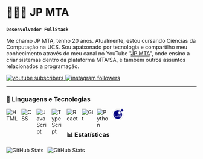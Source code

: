 # 👩🏻‍💻 JP MTA

**`Desenvolvedor FullStack`**

Me chamo JP MTA, tenho 20 anos. Atualmente, estou cursando Ciências da Computação na UCS. Sou apaixonado por tecnologia e compartilho meu conhecimento através do meu canal no YouTube "[JP MTA](https://www.youtube.com/@jpmtadev)", onde ensino a criar sistemas dentro da plataforma MTA:SA, e também outros assuntos relacionados a programação.

<p align="left">
    <a href="https://www.youtube.com/@jpmtadev?sub_confirmation=1">
        <img 
            alt="youtube subscribers" 
            title="Inscreva-se no meu canal" 
            src="https://img.shields.io/badge/YouTube-FF0000?style=for-the-badge&logo=youtube&logoColor=white"
        />
    </a>
    <a href="https://instagram.com/jpmtadev">
        <img 
            alt="instagram followers" 
            title="Me siga no Instagram" 
            src="https://img.shields.io/badge/Instagram-E4405F?style=for-the-badge&logo=instagram&logoColor=white"
        />
    </a>
</p>

---

### 🤖 Linguagens e Tecnologias

<img 
    align="left" 
    alt="HTML"
    title="HTML" 
    width="30px" 
    style="padding-right: 10px;" 
    src="https://cdn.jsdelivr.net/gh/devicons/devicon@latest/icons/html5/html5-original.svg" 
/>
<img 
    align="left" 
    alt="CSS" 
    title="CSS"
    width="30px" 
    style="padding-right: 10px;" 
    src="https://cdn.jsdelivr.net/gh/devicons/devicon@latest/icons/css3/css3-original.svg" 
/>
<img 
    align="left" 
    alt="JavaScript" 
    title="JavaScript"
    width="30px" 
    style="padding-right: 10px;" 
    src="https://cdn.jsdelivr.net/gh/devicons/devicon@latest/icons/javascript/javascript-original.svg" 
/>
<img 
    align="left" 
    alt="TypeScript"
    title="TypeScript" 
    width="30px" 
    style="padding-right: 10px;" 
    src="https://cdn.jsdelivr.net/gh/devicons/devicon@latest/icons/typescript/typescript-original.svg" 
/>
<img 
    align="left" 
    alt="React"
    title="React" 
    width="30px" 
    style="padding-right: 10px;" 
    src="https://cdn.jsdelivr.net/gh/devicons/devicon@latest/icons/react/react-original.svg" 
/>
<img 
    align="left" 
    alt="Git" 
    title="Git"
    width="30px" 
    style="padding-right: 10px;" 
    src="https://cdn.jsdelivr.net/gh/devicons/devicon@latest/icons/git/git-original.svg" 
/>
<img 
    align="left" 
    alt="Python" 
    title="Python"
    width="30px" 
    style="padding-right: 10px;" 
    src="https://cdn.jsdelivr.net/gh/devicons/devicon@latest/icons/python/python-original.svg" 
/>
<img 
    align="left" 
    alt="Lua" 
    title="Lua"
    width="30px" 
    style="padding-right: 10px;" 
    src="https://raw.githubusercontent.com/devicons/devicon/6910f0503efdd315c8f9b858234310c06e04d9c0/icons/lua/lua-original.svg" 
/>

<br/>
<br/>

### 📊 Estatísticas

<p>
  <img 
    align="left" 
    alt="GitHub Stats" 
    height="200" 
    style="padding-right: 10px;" 
    src="https://github-readme-stats.vercel.app/api?username=jpmtadev&show_icons=true&theme=tokyonight&include_all_commits=true&locale=pt-br" 
  />

<img 
      align="left" 
      alt="GitHub Stats" 
      height="200" 
      src="https://github-readme-stats.vercel.app/api/top-langs/?username=jpmtadev&theme=tokyonight&layout=compact&custom_title=Tecnologias&langs_count=9" 
  />

</p>
